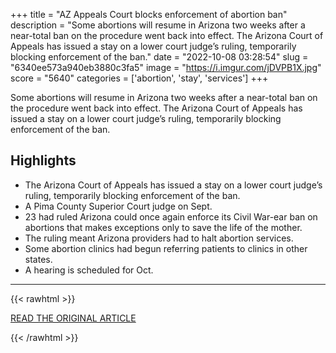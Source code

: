 +++
title = "AZ Appeals Court blocks enforcement of abortion ban"
description = "Some abortions will resume in Arizona two weeks after a near-total ban on the procedure went back into effect. The Arizona Court of Appeals has issued a stay on a lower court judge’s ruling, temporarily blocking enforcement of the ban."
date = "2022-10-08 03:28:54"
slug = "6340ee573a940eb3880c3fa5"
image = "https://i.imgur.com/jDVPB1X.jpg"
score = "5640"
categories = ['abortion', 'stay', 'services']
+++

Some abortions will resume in Arizona two weeks after a near-total ban on the procedure went back into effect. The Arizona Court of Appeals has issued a stay on a lower court judge’s ruling, temporarily blocking enforcement of the ban.

## Highlights

- The Arizona Court of Appeals has issued a stay on a lower court judge’s ruling, temporarily blocking enforcement of the ban.
- A Pima County Superior Court judge on Sept.
- 23 had ruled Arizona could once again enforce its Civil War-ear ban on abortions that makes exceptions only to save the life of the mother.
- The ruling meant Arizona providers had to halt abortion services.
- Some abortion clinics had begun referring patients to clinics in other states.
- A hearing is scheduled for Oct.

---

{{< rawhtml >}}
  <p class="article-category">
    <a target="_blank" href="https://kjzz.org/content/1815897/az-appeals-court-blocks-enforcement-abortion-ban">READ THE ORIGINAL ARTICLE</a>
  </p>
{{< /rawhtml >}}
